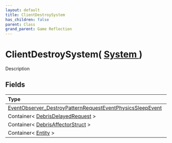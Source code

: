 ```yaml
---
layout: default
title: ClientDestroySystem
has_children: false
parent: Class
grand_parent: Game Reflection
---
```

# ClientDestroySystem( [ System ](/riftbreaker-wiki/docs/game-reflection/classes/system/) )
Description 

## Fields

| Type | Name |
|:----------|:--------------|
| [EventObserver_DestroyPatternRequestEventPhysicsSleepEvent](/riftbreaker-wiki/docs/game-reflection/classes/event_observer__destroy_pattern_request_event_physics_sleep_event/) | events |
| Container< [DebrisDelayedRequest](/riftbreaker-wiki/docs/game-reflection/classes/debris_delayed_request/) > | debris_off_screen_request_vec |
| Container< [DebrisAffectorStruct](/riftbreaker-wiki/docs/game-reflection/classes/debris_affector_struct/) > | debris_to_clean_up_vec |
| Container< [Entity](/riftbreaker-wiki/docs/game-reflection/classes/entity/) > | parts_ordered_list |

